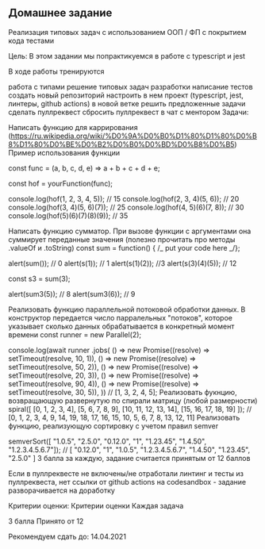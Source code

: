 ## Домашнее задание

Реализация типовых задач с использованием OOП / ФП с покрытием кода тестами

Цель:
В этом задании мы попрактикуемся в работе с typescript и jest

В ходе работы тренируются

работа с типами
решение типовых задач разработки
написание тестов
создать новый репозиторий
настроить в нем проект (typescript, jest, линтеры, github actions)
в новой ветке решить предложенные задачи
сделать пуллреквест
сбросить пуллреквест в чат с ментором
Задачи:

Написать функцию для каррирования (https://ru.wikipedia.org/wiki/%D0%9A%D0%B0%D1%80%D1%80%D0%B8%D1%80%D0%BE%D0%B2%D0%B0%D0%BD%D0%B8%D0%B5)
Пример использования функции

const func = (a, b, c, d, e) => a + b + c + d + e;

const hof = yourFunction(func);

console.log(hof(1, 2, 3, 4, 5)); // 15
console.log(hof(2, 3, 4)(5, 6)); // 20
console.log(hof(3, 4)(5, 6)(7)); // 25
console.log(hof(4, 5)(6)(7, 8)); // 30
console.log(hof(5)(6)(7)(8)(9)); // 35

Написать функцию сумматор. При вызове функции с аргументами она суммирует переданные значения (полезно прочитать про методы .valueOf и .toString)
const sum = function() { /_ put your code here _/};

alert(sum()); // 0
alert(s(1)); // 1
alert(s(1)(2)); //3
alert(s(3)(4)(5)); // 12

const s3 = sum(3);

alert(sum3(5)); // 8
alert(sum3(6)); // 9

Реализовать функцию параллельной потоковой обработки данных. В конструктор передается число парралельных "потоков", которое указывает сколько данных обрабатывается в конкретный момент времени
const runner = new Parallel(2);

console.log(await runner
.jobs(
() => new Promise((resolve) => setTimeout(resolve, 10, 1)),
() => new Promise((resolve) => setTimeout(resolve, 50, 2)),
() => new Promise((resolve) => setTimeout(resolve, 20, 3)),
() => new Promise((resolve) => setTimeout(resolve, 90, 4)),
() => new Promise((resolve) => setTimeout(resolve, 30, 5)),
)) // [1, 3, 2, 4, 5];
Реализовать фукнцию, возвращающую развернутую по спирали матрицу (любой размерности)
spiral([
[0, 1, 2, 3, 4],
[5, 6, 7, 8, 9],
[10, 11, 12, 13, 14],
[15, 16, 17, 18, 19]
]); // [0, 1, 2, 3, 4, 9, 14, 19, 18, 17, 16, 15, 10, 5, 6, 7, 8, 13, 12, 11]
Реализовать функцию, реализующую сортировку с учетом правил semver

semverSort([ "1.0.5", "2.5.0", "0.12.0", "1", "1.23.45", "1.4.50", "1.2.3.4.5.6.7"]); // [ "0.12.0", "1", "1.0.5", "1.2.3.4.5.6.7", "1.4.50", "1.23.45", "2.5.0" ]
3 балла за каждую, задание считается принятым от 12 баллов

Если в пуллреквесте не включены/не отработали линтинг и тесты из пуллреквеста, нет ссылки от github actions на codesandbox - задание разворачивается на доработку

Критерии оценки:
Критерии оценки Каждая задача

3 балла
Принято от 12

Рекомендуем сдать до: 14.04.2021
